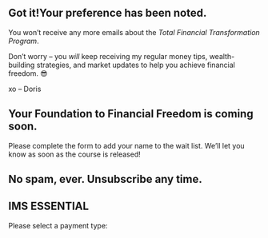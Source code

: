 ## Got it!Your preference has been noted.

You won’t receive any more emails about the *Total Financial Transformation Program*.

Don’t worry – you *will* keep receiving my regular money tips, wealth-building strategies, and market updates to help you achieve financial freedom. 😎

xo – Doris

## Your Foundation to Financial Freedom is coming soon.

Please complete the form to add your name to the wait list. We’ll let you know as soon as the course is released!

## No spam, ever. Unsubscribe any time.

## IMS ESSENTIAL

Please select a payment type:
